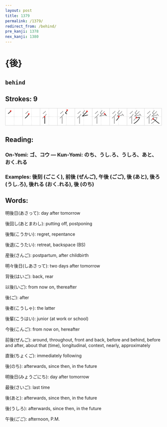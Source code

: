 ```yaml
---
layout: post
title: 1379
permalink: /1379/
redirect_from: /behind/
pre_kanji: 1378
nex_kanji: 1380
---
```


# {後}

## `behind`

## Strokes: 9

<div class="stroke"><img src="../images/E5BE8C.png" /></div>

## Reading:

### On-Yomi: ゴ、コウ &mdash; Kun-Yomi: のち、うし.ろ、うしろ、あと、おく.れる

### Examples: 後刻 (ごこく), 前後 (ぜんご), 午後 (ごご), 後 (あと), 後ろ (うし.ろ), 後れる (おく.れる), 後 (のち)

## Words:

明後日(あさって): day after tomorrow

後回し(あとまわし): putting off, postponing

後悔(こうかい): regret, repentance

後退(こうたい): retreat, backspace (BS)

産後(さんご): postpartum, after childbirth

明々後日(しあさって): two days after tomorrow

背後(はいご): back, rear

以後(いご): from now on, thereafter

後(ご): after

後者(こうしゃ): the latter

後輩(こうはい): junior (at work or school)

今後(こんご): from now on, hereafter

前後(ぜんご): around, throughout, front and back, before and behind, before and after, about that (time), longitudinal, context, nearly, approximately

直後(ちょくご): immediately following

後(のち): afterwards, since then, in the future

明後日(みょうごにち): day after tomorrow

最後(さいご): last time

後(あと): afterwards, since then, in the future

後(うしろ): afterwards, since then, in the future

午後(ごご): afternoon, P.M.

